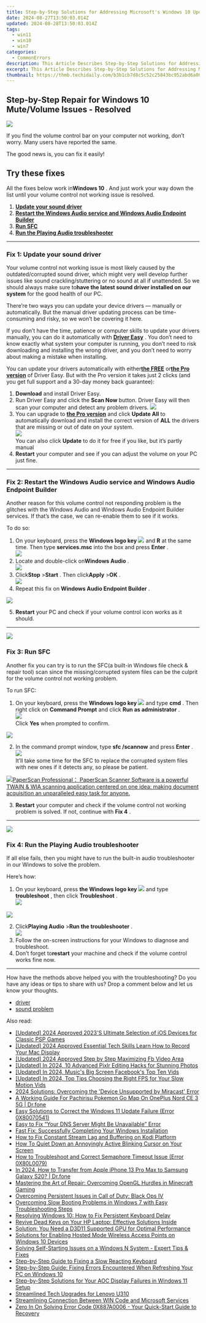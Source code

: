 ```yaml
---
title: Step-by-Step Solutions for Addressing Microsoft's Windows 10 Update to May 2019 (Build 1903) Setbacks
date: 2024-08-27T13:50:03.014Z
updated: 2024-08-28T13:50:03.014Z
tags:
  - win11
  - win10
  - win7
categories:
  - CommonErrors
description: This Article Describes Step-by-Step Solutions for Addressing Microsoft's Windows 10 Update to May 2019 (Build 1903) Setbacks
excerpt: This Article Describes Step-by-Step Solutions for Addressing Microsoft's Windows 10 Update to May 2019 (Build 1903) Setbacks
thumbnail: https://thmb.techidaily.com/b3b1cb7d8c5c52c25843bc952abd6a00ab0cd811cafc15697aa0c13fd607a950.jpg
---
```


## Step-by-Step Repair for Windows 10 Mute/Volume Issues - Resolved

![](https://images.drivereasy.com/wp-content/uploads/2018/10/img_5bb5d46a84135.jpg)

 If you find the volume control bar on your computer not working, don’t worry. Many users have reported the same.

The good news is, you can fix it easily!

## Try these fixes

 All the fixes below work in**Windows 10** . And just work your way down the list until your volume control not working issue is resolved.

1. [**Update your sound driver**](https://tools.techidaily.com/drivereasy/download/)
2. [**Restart the Windows Audio service and Windows Audio Endpoint Builder**](https://tools.techidaily.com/drivereasy/download/)
3. [**Run SFC**](https://tools.techidaily.com/drivereasy/download/)
4. [**Run the Playing Audio troubleshooter**](https://tools.techidaily.com/drivereasy/download/)

---

### Fix 1: Update your sound driver

 Your volume control not working issue is most likely caused by the outdated/corrupted sound driver, which might very well develop further issues like sound crackling/stuttering or no sound at all if unattended. So we should always make sure to**have the latest sound driver installed on our system** for the good health of our PC.

 There’re two ways you can update your device drivers — manually or automatically. But the manual driver updating process can be time-consuming and risky, so we won’t be covering it here.

 If you don’t have the time, patience or computer skills to update your drivers manually, you can do it automatically with **[Driver Easy](https://tools.techidaily.com/drivereasy/download/)**  .  You don’t need to know exactly what system your computer is running, you don’t need to risk downloading and installing the wrong driver, and you don’t need to worry about making a mistake when installing.

 You can update your drivers automatically with either[**the FREE**](https://tools.techidaily.com/drivereasy/download/) or[**the Pro version**](https://tools.techidaily.com/drivereasy/download/) of Driver Easy. But with the Pro version it takes just 2 clicks (and you get full support and a 30-day money back guarantee):

1. **Download**  and install Driver Easy.
2. Run Driver Easy and click the **Scan Now** button. Driver Easy will then scan your computer and detect any problem drivers. ![](https://images.drivereasy.com/wp-content/uploads/2018/07/img_5b46ffcde1143.jpg)
3. You can upgrade to **[the Pro version](https://tools.techidaily.com/drivereasy/download/)**   and click **Update All** to automatically download and install the correct version of **ALL**  the drivers that are missing or out of date on your system.  
![](https://images.drivereasy.com/wp-content/uploads/2018/10/img_5bb5cfcaf3cc0.jpg)  
 You can also click **Update** to do it for free if you like, but it’s partly manual
4. **Restart** your computer and see if you can adjust the volume on your PC just fine.

---

### Fix 2: Restart the Windows Audio service and **Windows Audio Endpoint Builder**

 Another reason for this volume control not responding problem is the glitches with the Windows Audio and Windows Audio Endpoint Builder services. If that’s the case, we can re-enable them to see if it works.

To do so:

1. On your keyboard, press the   **Windows logo key ![](https://images.drivereasy.com/wp-content/uploads/2018/04/img_5ae0331bc08e4.png)**  and  **R**  at the same time. Then type **services.msc**   into the box and press **Enter** .  
![](https://images.drivereasy.com/wp-content/uploads/2018/10/img_5bb5cdb63e3b0.png)
2. Locate and double-click on**Windows Audio** .  
![](https://images.drivereasy.com/wp-content/uploads/2018/10/img_5bb5ce1733bbb.jpg)
3. Click**Stop** \>**Start** . Then click**Apply** \>**OK** .  
![](https://images.drivereasy.com/wp-content/uploads/2018/10/img_5bb5cec02411e.jpg)
4. Repeat this fix on **Windows Audio Endpoint Builder** .
<!-- affiliate ads begin -->
<a href="https://estore.winxdvd.com/order/checkout.php?PRODS=4612444&QTY=1&AFFILIATE=108875&CART=1"><img src="https://www.winxdvd.com/affiliate/new-banner/pt-728x90.jpg" border="0"></a>
<!-- affiliate ads end -->
5. **Restart** your PC and check if your volume control icon works as it should.

---

<!-- affiliate ads begin -->
<a href="https://secure.2checkout.com/order/checkout.php?PRODS=32667153&QTY=1&AFFILIATE=108875&CART=1"><img src="https://www.coolmuster.com/uploads/image/20201228/feature02.png" border="0"></a>
<!-- affiliate ads end -->
### Fix 3: Run SFC

 Another fix you can try is to run the SFC(a built-in Windows file check & repair tool) scan since the missing/corrupted system files can be the culprit for the volume control not working problem.

To run SFC:

1. On your keyboard, press the   **Windows logo key ![](https://images.drivereasy.com/wp-content/uploads/2018/04/img_5ae0331bc08e4.png)**  and type **cmd** . Then right click on **Command Prompt**   and click **Run as administrator** .  
![](https://images.drivereasy.com/wp-content/uploads/2018/06/img_5b28ad73ad4a9.png)  
 Click **Yes**   when prompted to confirm.
<!-- affiliate ads begin -->
<a href="https://shop.mondly.com/affiliate.php?ACCOUNT=ATISTUDI&AFFILIATE=108875&PATH=https%3A%2F%2Fwww.mondly.com%3FAFFILIATE%3D108875%26RESOURCE%3D%2BGeneral%2B970x90%2B"><img src="https://secure.avangate.com/images/merchant/69c418c33ec2e1a4267fa9bb77fa1428/general-970x90.gif" border="0"></a>
<!-- affiliate ads end -->
2. In the command prompt window, type **sfc /scannow**   and press **Enter** .  
![](https://images.drivereasy.com/wp-content/uploads/2018/06/img_5b28aee247664.jpg)  
 It’ll take some time for the SFC to replace the corrupted system files with new ones if it detects any, so please be patient.
<!-- affiliate ads begin -->
<a href="https://secure.2checkout.com/order/checkout.php?PRODS=37540879&QTY=1&AFFILIATE=108875&CART=1"><img src="https://paperscan.orpalis.com/img/content/You_prefer_to_use.png" border="0">PaperScan Professional： PaperScan Scanner Software is a powerful TWAIN & WIA scanning application centered on one idea: making document acquisition an unparalleled easy task for anyone.</a>
<!-- affiliate ads end -->
3. **Restart** your computer and check if the volume control not working problem is solved. If not, continue with **Fix 4** .

---

<!-- affiliate ads begin -->
<a href="https://shop.manycam.com/order/checkout.php?PRODS=17729331&QTY=1&AFFILIATE=108875&CART=1"><img src="https://secure.avangate.com/images/merchant/8230bea7d54bcdf99cdfe85cb07313d5/mcaffbanner600x500.png" border="0"></a>
<!-- affiliate ads end -->
### Fix 4: Run the Playing Audio troubleshooter

 If all else fails, then you might have to run the built-in audio troubleshooter in our Windows to solve the problem.

Here’s how:

1. On your keyboard, press   **the Windows logo key ![](https://images.drivereasy.com/wp-content/uploads/2018/04/img_5ae0331bc08e4.png)**  and type **troubleshoot** , then click **Troubleshoot** .  
![](https://images.drivereasy.com/wp-content/uploads/2018/06/img_5b30a29f39ffd.jpg)
<!-- affiliate ads begin -->
<a href="https://store.massmailsoftware.com/order/checkout.php?PRODS=2069351&QTY=1&AFFILIATE=108875&CART=1"><img src="https://secure.avangate.com/images/merchant/dc87c13749315c7217cdc4ac692e704c/banera_for_partners-24_%282%29.jpg" border="0"></a>
<!-- affiliate ads end -->
2. Click**Playing Audio** \>**Run the troubleshooter** .  
![](https://images.drivereasy.com/wp-content/uploads/2018/10/img_5bb5d8eb22766.jpg)
3. Follow the on-screen instructions for your Windows to diagnose and troubleshoot.
4. Don’t forget to**restart** your machine and check if the volume control works fine now.

---

 How have the methods above helped you with the troubleshooting? Do you have any ideas or tips to share with us? Drop a comment below and let us know your thoughts.

* [driver](https://tools.techidaily.com/drivereasy/download/)
* [sound problem](https://tools.techidaily.com/drivereasy/download/)

<ins class="adsbygoogle"
     style="display:block"
     data-ad-format="autorelaxed"
     data-ad-client="ca-pub-7571918770474297"
     data-ad-slot="1223367746"></ins>



<ins class="adsbygoogle"
     style="display:block"
     data-ad-client="ca-pub-7571918770474297"
     data-ad-slot="8358498916"
     data-ad-format="auto"
     data-full-width-responsive="true"></ins>

<span class="atpl-alsoreadstyle">Also read:</span>
<div><ul>
<li><a href="https://on-screen-recording.techidaily.com/updated-2024-approved-2023s-ultimate-selection-of-ios-devices-for-classic-psp-games/"><u>[Updated] 2024 Approved  2023'S Ultimate Selection of iOS Devices for Classic PSP Games</u></a></li>
<li><a href="https://on-screen-recording.techidaily.com/updated-2024-approved-essential-tech-skills-learn-how-to-record-your-mac-display/"><u>[Updated] 2024 Approved  Essential Tech Skills  Learn How to Record Your Mac Display</u></a></li>
<li><a href="https://facebook-videos.techidaily.com/updated-2024-approved-step-by-step-maximizing-fb-video-area/"><u>[Updated] 2024 Approved  Step by Step  Maximizing Fb Video Area</u></a></li>
<li><a href="https://fox-friendly.techidaily.com/updated-in-2024-10-advanced-pixlr-editing-hacks-for-stunning-photos/"><u>[Updated] In 2024, 10 Advanced Pixlr Editing Hacks for Stunning Photos</u></a></li>
<li><a href="https://facebook-video-recording.techidaily.com/updated-in-2024-musics-big-screen-facebooks-top-ten-vids/"><u>[Updated] In 2024, Music's Big Screen  Facebook's Top Ten Vids</u></a></li>
<li><a href="https://fox-boxes.techidaily.com/updated-in-2024-top-tips-choosing-the-right-fps-for-your-slow-motion-vids/"><u>[Updated] In 2024, Top Tips  Choosing the Right FPS for Your Slow Motion Vids</u></a></li>
<li><a href="https://common-error.techidaily.com/2024-solutions-overcoming-the-device-unsupported-by-miracast-error/"><u>2024 Solutions: Overcoming the 'Device Unsupported by Miracast' Error</u></a></li>
<li><a href="https://android-pokemon-go.techidaily.com/a-working-guide-for-pachirisu-pokemon-go-map-on-oneplus-nord-ce-3-5g-drfone-by-drfone-virtual-android/"><u>A Working Guide For Pachirisu Pokemon Go Map On OnePlus Nord CE 3 5G | Dr.fone</u></a></li>
<li><a href="https://common-error.techidaily.com/easy-solutions-to-correct-the-windows-11-update-failure-error-0x80070541/"><u>Easy Solutions to Correct the Windows 11 Update Failure (Error 0X80070541)</u></a></li>
<li><a href="https://common-error.techidaily.com/1723207307794-easy-to-fix-your-dns-server-might-be-unavailable-error/"><u>Easy to Fix “Your DNS Server Might Be Unavailable” Error</u></a></li>
<li><a href="https://common-error.techidaily.com/fast-fix-successfully-completing-your-windows-installation/"><u>Fast Fix: Successfully Completing Your Windows Installation</u></a></li>
<li><a href="https://common-error.techidaily.com/how-to-fix-constant-stream-lag-and-buffering-on-kodi-platform/"><u>How to Fix Constant Stream Lag and Buffering on Kodi Platform</u></a></li>
<li><a href="https://common-error.techidaily.com/how-to-quiet-down-an-annoyingly-active-blinking-cursor-on-your-screen/"><u>How To Quiet Down an Annoyingly Active Blinking Cursor on Your Screen</u></a></li>
<li><a href="https://common-error.techidaily.com/how-to-troubleshoot-and-correct-semaphore-timeout-issue-error-0x80l0079/"><u>How to Troubleshoot and Correct Semaphore Timeout Issue (Error 0X80L0079)</u></a></li>
<li><a href="https://iphone-transfer.techidaily.com/in-2024-how-to-transfer-from-apple-iphone-13-pro-max-to-samsung-galaxy-s20-drfone-by-drfone-transfer-from-ios/"><u>In 2024, How to Transfer from Apple iPhone 13 Pro Max to Samsung Galaxy S20? | Dr.fone</u></a></li>
<li><a href="https://common-error.techidaily.com/mastering-the-art-of-repair-overcoming-opengl-hurdles-in-minecraft-gaming/"><u>Mastering the Art of Repair: Overcoming OpenGL Hurdles in Minecraft Gaming</u></a></li>
<li><a href="https://common-error.techidaily.com/overcoming-persistent-issues-in-call-of-duty-black-ops-iv/"><u>Overcoming Persistent Issues in Call of Duty: Black Ops IV</u></a></li>
<li><a href="https://common-error.techidaily.com/overcoming-slow-booting-problems-in-windows-7-with-easy-troubleshooting-steps/"><u>Overcoming Slow Booting Problems in Windows 7 with Easy Troubleshooting Steps</u></a></li>
<li><a href="https://common-error.techidaily.com/resolving-windows-10-how-to-fix-persistent-keyboard-delay/"><u>Resolving Windows 10: How to Fix Persistent Keyboard Delay</u></a></li>
<li><a href="https://common-error.techidaily.com/1723202683042-revive-dead-keys-on-your-hp-laptop-effective-solutions-inside/"><u>Revive Dead Keys on Your HP Laptop: Effective Solutions Inside</u></a></li>
<li><a href="https://common-error.techidaily.com/solution-you-need-a-d3d11-supported-gpu-for-optimal-performance/"><u>Solution: You Need a D3D11 Supported GPU for Optimal Performance</u></a></li>
<li><a href="https://common-error.techidaily.com/solutions-for-enabling-hosted-mode-wireless-access-points-on-windows-10-devices/"><u>Solutions for Enabling Hosted Mode Wireless Access Points on Windows 10 Devices</u></a></li>
<li><a href="https://common-error.techidaily.com/solving-self-starting-issues-on-a-windows-n-system-expert-tips-and-fixes/"><u>Solving Self-Starting Issues on a Windows N System - Expert Tips & Fixes</u></a></li>
<li><a href="https://common-error.techidaily.com/step-by-step-guide-to-fixing-a-slow-reacting-keyboard/"><u>Step-by-Step Guide to Fixing a Slow Reacting Keyboard</u></a></li>
<li><a href="https://common-error.techidaily.com/step-by-step-guide-fixing-errors-encountered-when-refreshing-your-pc-on-windows-10/"><u>Step-by-Step Guide: Fixing Errors Encountered When Refreshing Your PC on Windows 10</u></a></li>
<li><a href="https://common-error.techidaily.com/step-by-step-solutions-for-your-aoc-display-failures-in-windows-11-setup/"><u>Step-by-Step Solutions for Your AOC Display Failures in Windows 11 Setup</u></a></li>
<li><a href="https://driver-install.techidaily.com/streamlined-tech-upgrades-for-lenovo-u310/"><u>Streamlined Tech Upgrades for Lenovo U310</u></a></li>
<li><a href="https://win11.techidaily.com/streamlining-connection-between-win-code-and-microsoft-services/"><u>Streamlining Connection Between WIN Code and Microsoft Services</u></a></li>
<li><a href="https://common-error.techidaily.com/zero-in-on-solving-error-code-0x887a0006-your-quick-start-guide-to-recovery/"><u>Zero In On Solving Error Code 0X887A0006 - Your Quick-Start Guide to Recovery</u></a></li>
</ul></div>
